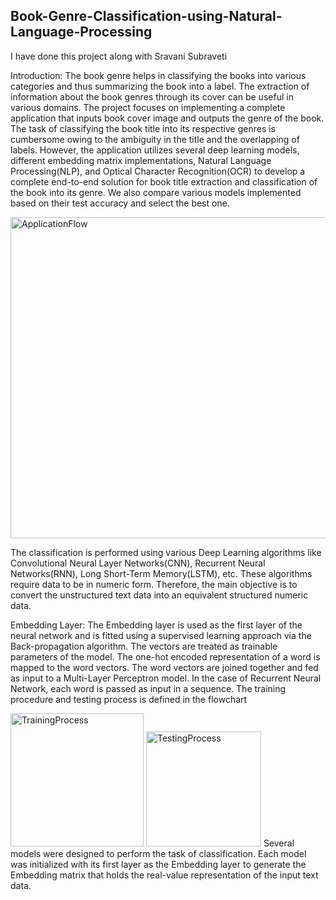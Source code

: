 ## Book-Genre-Classification-using-Natural-Language-Processing 
I have done this project along with Sravani Subraveti

Introduction: The book genre helps in classifying the books into various categories and thus summarizing the book into a label. The extraction of information about the book genres through its cover can be useful in various domains. The project focuses on implementing a complete application that inputs book cover image and outputs the genre of the book. The task of classifying the book title into its respective genres is cumbersome owing to the ambiguity in the title and the overlapping of labels. However, the application utilizes several deep learning models, different embedding matrix implementations, Natural Language Processing(NLP), and Optical Character Recognition(OCR) to develop a complete end-to-end solution for book title extraction and classification of the book into its genre. We also compare various models implemented based on their test accuracy and select the best one.

<img width="514" alt="ApplicationFlow" src="https://user-images.githubusercontent.com/55220359/116310243-bbe18d00-a777-11eb-9c13-1ee633abb55f.png">


The classification is performed using various Deep Learning algorithms like Convolutional Neural Layer Networks(CNN), Recurrent Neural Networks(RNN), Long Short-Term Memory(LSTM), etc. These algorithms require data to be in numeric form. Therefore, the main objective is to convert the unstructured text data into an equivalent structured numeric data.

Embedding Layer: The Embedding layer is used as the first layer of the neural network and is fitted using a supervised learning approach via the Back-propagation algorithm. The vectors are treated as trainable parameters of the model. The one-hot encoded representation of a word is mapped to the word vectors. The word vectors are joined together and fed as input to a Multi-Layer Perceptron model. In the case of Recurrent Neural Network, each word is passed as input in a sequence.
The training procedure and testing process is defined in the flowchart

<img width="213" alt="TrainingProcess" src="https://user-images.githubusercontent.com/55220359/116310435-02cf8280-a778-11eb-8150-3d8fff728a0b.png">
<img width="184" alt="TestingProcess" src="https://user-images.githubusercontent.com/55220359/116314242-d8cc8f00-a77c-11eb-8cfd-c7bca0af161e.png">
Several models were designed to perform the task of classification. Each model was initialized with its first layer as the Embedding layer to generate the Embedding
matrix that holds the real-value representation of the input text data. 
